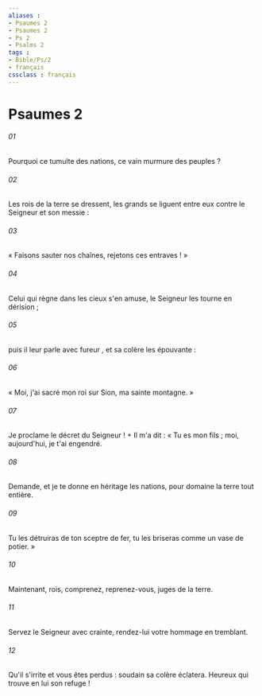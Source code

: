 ```yaml
---
aliases : 
- Psaumes 2
- Psaumes 2
- Ps 2
- Psalms 2
tags : 
- Bible/Ps/2
- français
cssclass : français
---
```


# Psaumes 2

###### 01
Pourquoi ce tumulte des nations, ce vain murmure des peuples ?
###### 02
Les rois de la terre se dressent, les grands se liguent entre eux contre le Seigneur et son messie :
###### 03
« Faisons sauter nos chaînes, rejetons ces entraves ! »
###### 04
Celui qui règne dans les cieux s'en amuse, le Seigneur les tourne en dérision ;
###### 05
puis il leur parle avec fureur , et sa colère les épouvante :
###### 06
« Moi, j'ai sacré mon roi sur Sion, ma sainte montagne. »
###### 07
Je proclame le décret du Seigneur ! + Il m'a dit : « Tu es mon fils ; moi, aujourd'hui, je t'ai engendré.
###### 08
Demande, et je te donne en héritage les nations, pour domaine la terre tout entière.
###### 09
Tu les détruiras de ton sceptre de fer, tu les briseras comme un vase de potier. »
###### 10
Maintenant, rois, comprenez, reprenez-vous, juges de la terre.
###### 11
Servez le Seigneur avec crainte, rendez-lui votre hommage en tremblant.
###### 12
Qu'il s'irrite et vous êtes perdus : soudain sa colère éclatera. Heureux qui trouve en lui son refuge !
